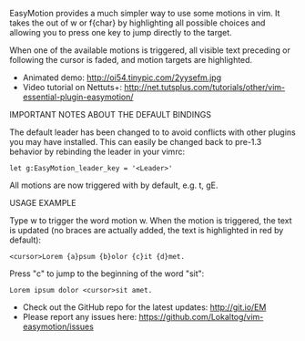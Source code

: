 EasyMotion provides a much simpler way to use some motions in vim. It takes the <number> out of <number>w or <number>f{char} by highlighting all possible choices and allowing you to press one key to jump directly to the target.

When one of the available motions is triggered, all visible text preceding or following the cursor is faded, and motion targets are highlighted.

* Animated demo: http://oi54.tinypic.com/2yysefm.jpg
* Video tutorial on Nettuts+: http://net.tutsplus.com/tutorials/other/vim-essential-plugin-easymotion/


IMPORTANT NOTES ABOUT THE DEFAULT BINDINGS

The default leader has been changed to <Leader><Leader> to avoid conflicts with other plugins you may have installed. This can easily be changed back to pre-1.3 behavior by rebinding the leader in your vimrc:

    let g:EasyMotion_leader_key = '<Leader>'

All motions are now triggered with <Leader><Leader> by default, e.g. <Leader><Leader>t, <Leader><Leader>gE.


USAGE EXAMPLE

Type <Leader><Leader>w to trigger the word motion w. When the motion is triggered, the text is updated (no braces are actually added, the text is highlighted in red by default):

    <cursor>Lorem {a}psum {b}olor {c}it {d}met.

Press "c" to jump to the beginning of the word "sit":

    Lorem ipsum dolor <cursor>sit amet.


* Check out the GitHub repo for the latest updates: http://git.io/EM
* Please report any issues here: https://github.com/Lokaltog/vim-easymotion/issues
